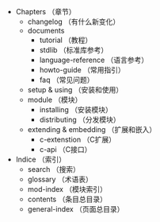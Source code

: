 - Chapters （章节）
  - changelog （有什么新变化）
  - documents
    - tutorial （教程）
    - stdlib （标准库参考）
    - language-reference （语言参考）
    - howto-guide （常用指引）
    - faq （常见问题）
  - setup & using （安装和使用）
  - module （模块）
    - installing （安装模块）
    - distributing （分发模块）
  - extending & embedding （扩展和嵌入）
    - c-extenstion （C扩展）
    - c-api （C接口）
- Indice （索引）
  - search （搜索）
  - glossary （术语表）
  - mod-index （模块索引）
  - contents （条目总目录）
  - general-index （页面总目录）
